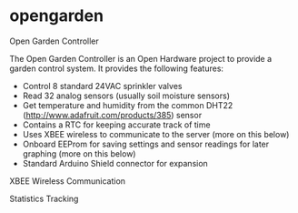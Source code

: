 opengarden
==========

Open Garden Controller

The Open Garden Controller is an Open Hardware project to provide a garden control system. It provides the following features:

* Control 8 standard 24VAC sprinkler valves
* Read 32 analog sensors (usually soil moisture sensors)
* Get temperature and humidity from the common DHT22 (http://www.adafruit.com/products/385) sensor
* Contains a RTC for keeping accurate track of time
* Uses XBEE wireless to communicate to the server (more on this below)
* Onboard EEProm for saving settings and sensor readings for later graphing (more on this below)
* Standard Arduino Shield connector for expansion


XBEE Wireless Communication



Statistics Tracking


